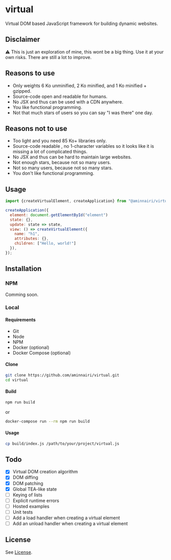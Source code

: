 # virtual

Virtual DOM based JavaScript framework for building dynamic websites.

## Disclaimer

:warning: This is just an exploration of mine, this wont be a big thing. Use it at your own risks. There are still a lot to improve.

## Reasons to use

- Only weights 6 Ko unminified, 2 Ko minified, and 1 Ko minified + gzipped.
- Source-code open and readable for humans.
- No JSX and thus can be used with a CDN anywhere.
- You like functional programming.
- Not that much stars of users so you can say "I was there" one day.

## Reasons not to use

- Too light and you need 85 Ko+ libraries only.
- Source-code readable , no 1-character variables so it looks like it is missing a lot of complicated things.
- No JSX and thus can be hard to maintain large websites.
- Not enough stars, because not so many users.
- Not so many users, because not so many stars.
- You don't like functional programming.

## Usage

```javascript
import {createVirtualElement, createApplication} from "@aminnairi/virtual";

createApplication({
  element: document.getElementById("element")
  state: {},
  update: state => state,
  view: () => createVirtualElement({
    name: "h1",
    attributes: {},
    children: ["Hello, world!"]
  }),
});
```

## Installation

### NPM

Comming soon.

### Local

#### Requirements

- Git
- Node
- NPM
- Docker (optional)
- Docker Compose (optional)

#### Clone

```bash
git clone https://github.com/aminnairi/virtual.git
cd virtual
```

#### Build

```bash
npm run build
```

or

```bash
docker-compose run --rm npm run build
```

#### Usage

```bash
cp build/index.js /path/to/your/project/virtual.js
```

## Todo

- [X] Virtual DOM creation algorithm
- [X] DOM diffing
- [X] DOM patching
- [X] Global TEA-like state
- [ ] Keying of lists
- [ ] Explicit runtime errors
- [ ] Hosted examples
- [ ] Unit tests
- [ ] Add a load handler when creating a virtual element
- [ ] Add an unload handler when creating a virtual element

## License

See [License](./LICENSE).
